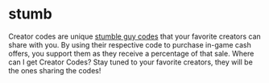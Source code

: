 # stumb

Creator codes are unique [stumble guy codes](https://stumbleguymodapk.net/stumble-guys-codes/) that your favorite creators can share with you. By using their respective code to purchase in-game cash offers, you support them as they receive a percentage of that sale. Where can I get Creator Codes? Stay tuned to your favorite creators, they will be the ones sharing the codes!
